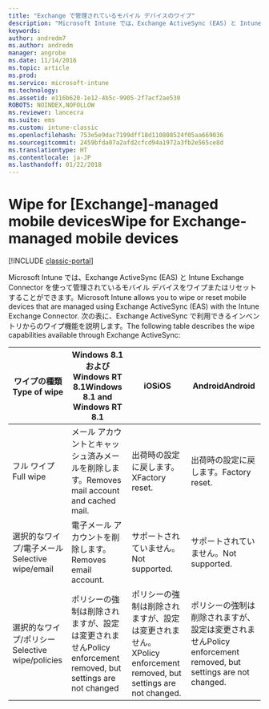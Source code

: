 ```yaml
---
title: "Exchange で管理されているモバイル デバイスのワイプ"
description: "Microsoft Intune では、Exchange ActiveSync (EAS) と Intune Exchange Connector を使って管理されているモバイル デバイスをワイプまたはリセットすることができます"
keywords: 
author: andredm7
ms.author: andredm
manager: angrobe
ms.date: 11/14/2016
ms.topic: article
ms.prod: 
ms.service: microsoft-intune
ms.technology: 
ms.assetid: e116b620-1e12-4b5c-9905-2f7acf2ae530
ROBOTS: NOINDEX,NOFOLLOW
ms.reviewer: lancecra
ms.suite: ems
ms.custom: intune-classic
ms.openlocfilehash: 753e5e9dac7199dff18d110808524f05aa669036
ms.sourcegitcommit: 2459bfda07a2afd2cfcd94a1972a3fb2e565ce8d
ms.translationtype: HT
ms.contentlocale: ja-JP
ms.lasthandoff: 01/22/2018
---
```

# <a name="wipe-for-exchange-managed-mobile-devices"></a><span data-ttu-id="8bfb5-103">Wipe for [Exchange]-managed mobile devices</span><span class="sxs-lookup"><span data-stu-id="8bfb5-103">Wipe for Exchange-managed mobile devices</span></span>

[!INCLUDE [classic-portal](../includes/classic-portal.md)]

<span data-ttu-id="8bfb5-104">Microsoft Intune では、Exchange ActiveSync (EAS) と Intune Exchange Connector を使って管理されているモバイル デバイスをワイプまたはリセットすることができます。</span><span class="sxs-lookup"><span data-stu-id="8bfb5-104">Microsoft Intune allows you to wipe or reset mobile devices that are managed using Exchange ActiveSync (EAS) with the Intune Exchange Connector.</span></span> <span data-ttu-id="8bfb5-105">次の表に、Exchange ActiveSync で利用できるインベントリからのワイプ機能を説明します。</span><span class="sxs-lookup"><span data-stu-id="8bfb5-105">The following table describes the wipe capabilities available through Exchange ActiveSync:</span></span>


|      <span data-ttu-id="8bfb5-106">ワイプの種類</span><span class="sxs-lookup"><span data-stu-id="8bfb5-106">Type of wipe</span></span>       |              <span data-ttu-id="8bfb5-107">Windows 8.1 および Windows RT 8.1</span><span class="sxs-lookup"><span data-stu-id="8bfb5-107">Windows 8.1 and Windows RT 8.1</span></span>              |                            <span data-ttu-id="8bfb5-108">iOS</span><span class="sxs-lookup"><span data-stu-id="8bfb5-108">iOS</span></span>                             |                          <span data-ttu-id="8bfb5-109">Android</span><span class="sxs-lookup"><span data-stu-id="8bfb5-109">Android</span></span>                          |
|-------------------------|----------------------------------------------------------|------------------------------------------------------------|-----------------------------------------------------------|
|        <span data-ttu-id="8bfb5-110">フル ワイプ</span><span class="sxs-lookup"><span data-stu-id="8bfb5-110">Full wipe</span></span>        |          <span data-ttu-id="8bfb5-111">メール アカウントとキャッシュ済みメールを削除します。</span><span class="sxs-lookup"><span data-stu-id="8bfb5-111">Removes mail account and cached mail.</span></span>           |                      <span data-ttu-id="8bfb5-112">出荷時の設定に戻します。</span><span class="sxs-lookup"><span data-stu-id="8bfb5-112">XFactory reset.</span></span>                       |                      <span data-ttu-id="8bfb5-113">出荷時の設定に戻します。</span><span class="sxs-lookup"><span data-stu-id="8bfb5-113">Factory reset.</span></span>                       |
|  <span data-ttu-id="8bfb5-114">選択的なワイプ/電子メール</span><span class="sxs-lookup"><span data-stu-id="8bfb5-114">Selective wipe/email</span></span>   |                  <span data-ttu-id="8bfb5-115">電子メール アカウントを削除します。</span><span class="sxs-lookup"><span data-stu-id="8bfb5-115">Removes email account.</span></span>                  |                       <span data-ttu-id="8bfb5-116">サポートされていません。</span><span class="sxs-lookup"><span data-stu-id="8bfb5-116">Not supported.</span></span>                       |                      <span data-ttu-id="8bfb5-117">サポートされていません。</span><span class="sxs-lookup"><span data-stu-id="8bfb5-117">Not supported.</span></span>                       |
| <span data-ttu-id="8bfb5-118">選択的なワイプ/ポリシー</span><span class="sxs-lookup"><span data-stu-id="8bfb5-118">Selective wipe/policies</span></span> | <span data-ttu-id="8bfb5-119">ポリシーの強制は削除されますが、設定は変更されません</span><span class="sxs-lookup"><span data-stu-id="8bfb5-119">Policy enforcement removed, but settings are not changed</span></span> | <span data-ttu-id="8bfb5-120">ポリシーの強制は削除されますが、設定は変更されません。</span><span class="sxs-lookup"><span data-stu-id="8bfb5-120">XPolicy enforcement removed, but settings are not changed.</span></span> | <span data-ttu-id="8bfb5-121">ポリシーの強制は削除されますが、設定は変更されません</span><span class="sxs-lookup"><span data-stu-id="8bfb5-121">Policy enforcement removed, but settings are not changed.</span></span> |

